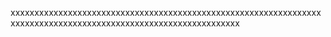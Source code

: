 xxxxxxxxxxxxxxxxxxxxxxxxxxxxxxxxxxxxxxxxxxxxxxxxxxxxxxxxxxxxxxxxxxxxxxxxxxxxxxxxxxxxxxxxxxxxxxxxxxxxxxxxxxxxxxxxx
